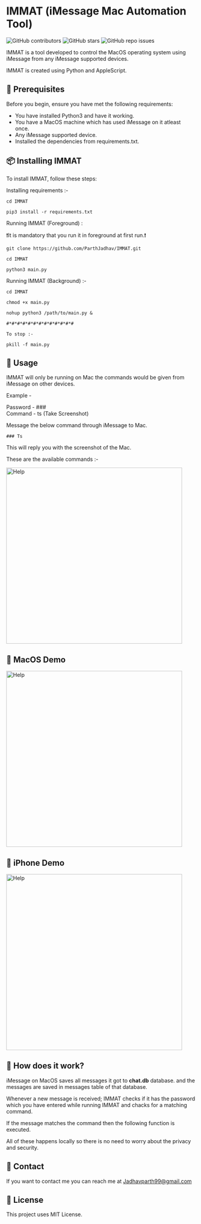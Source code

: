 # IMMAT (iMessage Mac Automation Tool)

<!--- These are examples. See https://shields.io for others or to customize this set of shields. You might want to include dependencies, project status and licence info here --->
![GitHub contributors](https://img.shields.io/github/contributors/ParthJadhav/IMMAT)
![GitHub stars](https://img.shields.io/github/stars/ParthJadhav/IMMAT)
![GitHub repo issues](https://img.shields.io/github/issues/ParthJadhav/IMMAT?label=issues)

IMMAT is a tool developed to control the MacOS operating system using iMessage from any iMessage supported devices.

IMMAT is created using Python and AppleScript.

## 🔖 Prerequisites

Before you begin, ensure you have met the following requirements:
<!--- These are just example requirements. Add, duplicate or remove as required --->
* You have installed Python3 and have it working.
* You have a MacOS machine which has used iMessage on it atleast once.
* Any iMessage supported device.
* Installed the dependencies from requirements.txt.

## 📦 Installing IMMAT

To install IMMAT, follow these steps:

Installing requirements :-
```
cd IMMAT

pip3 install -r requirements.txt
```

Running IMMAT (Foreground) :

❗️It is mandatory that you run it in foreground at first run.❗
```
git clone https://github.com/ParthJadhav/IMMAT.git

cd IMMAT

python3 main.py
```

Running IMMAT (Background) :-
```
cd IMMAT

chmod +x main.py

nohup python3 /path/to/main.py &

#*#*#*#*#*#*#*#*#*#*#*#*#

To stop :-

pkill -f main.py
```

## 🦋 Usage

IMMAT will only be running on Mac the commands would be given from iMessage on other devices.

Example - 

Password - ###\
Command - ts (Take Screenshot)

Message the below command through iMessage to Mac.
```
### Ts
```

This will reply you with the screenshot of the Mac.

These are the available commands :-

<img width="467" alt="Help" src="https://user-images.githubusercontent.com/42001064/117529945-33c17a00-aff8-11eb-8530-57f49f346265.png">

## 💠 MacOS Demo

<img width="467" alt="Help" src="https://user-images.githubusercontent.com/42001064/117545382-30071500-b043-11eb-8586-35e49c7a7489.GIF">

## 💠 iPhone Demo
<img width="467" alt="Help" src="https://user-images.githubusercontent.com/42001064/117545641-4366b000-b044-11eb-9227-0ece0ee45303.gif">

## 💠 How does it work?

iMessage on MacOS saves all messages it got to **chat.db** database. and the messages are saved in messages table of that database.

Whenever a new message is received; IMMAT checks if it has the password which you have entered while running IMMAT and chacks for a matching command.

If the message matches the command then the following function is executed. 

All of these happens locally so there is no need to worry about the privacy and security.

## 📱 Contact

If you want to contact me you can reach me at Jadhavparth99@gmail.com

## 📄 License
<!--- If you're not sure which open license to use see https://choosealicense.com/--->

This project uses MIT License.
